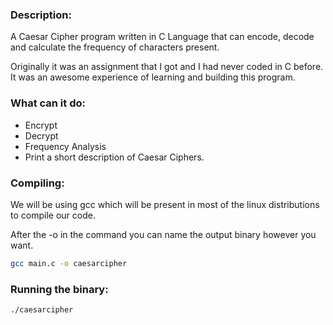 ### Description:

A Caesar Cipher program written in C Language that can encode, decode and calculate the frequency of characters present.

Originally it was an assignment that I got and I had never coded in C before.
It was an awesome experience of learning and building this program.

### What can it do:

- Encrypt
- Decrypt
- Frequency Analysis
- Print a short description of Caesar Ciphers.

### Compiling:

We will be using gcc which will be present in most of the linux distributions to compile our code.

After the -o in the command you can name the output binary however you want.

```bash
gcc main.c -o caesarcipher 
```

### Running the binary:

```bash
./caesarcipher
```